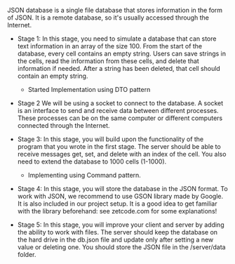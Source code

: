 JSON database is a single file database that stores information in the form of JSON. It is a remote database, so it's
usually accessed through the Internet.

- Stage 1: In this stage, you need to simulate a database that can store text information in an array of the size 100.
  From the
  start of the database, every cell contains an empty string. Users can save strings in the cells, read the information
  from these cells, and delete that information if needed. After a string has been deleted, that cell should contain an
  empty string.
    - Started Implementation using DTO pattern

- Stage 2 We will be using a socket to connect to the database. A socket is an interface to send and receive data
  between different processes. These processes can be on the same computer or different computers connected through the
  Internet.
- Stage 3: In this stage, you will build upon the functionality of the program that you wrote in the first stage. The
  server should be able to receive messages get, set, and delete with an index of the cell. You also need to extend the
  database to 1000 cells (1-1000).
    - Implementing using Command pattern.
- Stage 4: In this stage, you will store the database in the JSON format. To work with JSON, we recommend to use GSON
  library made by Google. It is also included in our project setup. It is a good idea to get familiar with the library
  beforehand: see zetcode.com for some explanations!
- Stage 5: In this stage, you will improve your client and server by adding the ability to work with files.
The server should keep the database on the hard drive in the db.json file and update only after setting a new value or deleting one. You should store the JSON file in the /server/data folder.